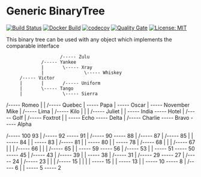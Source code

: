 # Generic BinaryTree

[![Build Status](https://travis-ci.org/wolferl42195/BinaryTree.svg?branch=master)](https://travis-ci.org/wolferl42195/BinaryTree)
[![Docker Build](https://img.shields.io/docker/cloud/build/wolferl42195/binarytree)](https://cloud.docker.com/u/wolferl42195/repository/docker/wolferl42195/binarytree)
[![codecov](https://codecov.io/gh/wolferl42195/BinaryTree/branch/master/graph/badge.svg)](https://codecov.io/gh/wolferl42195/BinaryTree)
[![Quality Gate](https://sonarcloud.io/api/project_badges/measure?project=wolferl42195_BinaryTree&metric=alert_status)](https://sonarcloud.io/dashboard?id=wolferl42195_BinaryTree)
[![License: MIT](https://img.shields.io/badge/License-MIT-yellow.svg)](https://opensource.org/licenses/MIT)

This binary tree can be used with any object which implements the comparable interface

                        /----- Zulu
                 /----- Yankee
                 |       \----- Xray
                 |               \----- Whiskey
         /----- Victor
         |       |       /----- Uniform
         |       \----- Tango
         |               \----- Sierra
 /----- Romeo
 |       |       /----- Quebec
 |       \----- Papa
 |               \----- Oscar
 |                       \----- November
Mike
 |               /----- Lima
 |       /----- Kilo
 |       |       |       /----- Juliet
 |       |       \----- India
 \----- Hotel
         |               /----- Golf
         |       /----- Foxtrot
         |       |       \----- Echo
         \----- Delta
                 |       /----- Charlie
                 \----- Bravo
                         \----- Alpha



 /----- 100
93
 |       /----- 92
 \----- 91
         |       /----- 90
         \----- 88
                 |                               /----- 87
                 |                       /----- 85
                 |                       |       \----- 84
                 |                       |               \----- 83
                 |               /----- 81
                 |               |       \----- 80
                 |               |               \----- 78
                 |       /----- 68
                 |       |       |                       /----- 67
                 |       |       |               /----- 66
                 |       |       |       /----- 65
                 |       |       \----- 59
                 \----- 56
                         |       /----- 53
                         |       |       \----- 51
                         \----- 50
                                 \----- 45
                                         |                               /----- 43
                                         |                       /----- 39
                                         |                       |       \----- 38
                                         |               /----- 31
                                         |       /----- 29
                                         \----- 27
                                                 |               /----- 24
                                                 |       /----- 23
                                                 |       |       |       /----- 15
                                                 |       |       |       |       \----- 15
                                                 |       |       \----- 13
                                                 |       |               \----- 10
                                                 \----- 8
                                                         |       /----- 6
                                                         |       |       \----- 5
                                                         \----- 2




